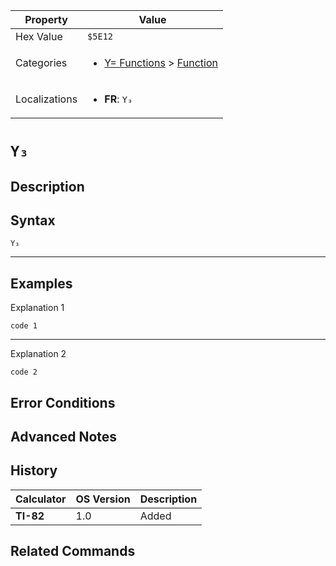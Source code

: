 | Property      | Value |
|---------------|-------|
| Hex Value     | `$5E12`|
| Categories    | <ul><li>[Y= Functions](<../categories/Y= Functions.md>) > [Function](<../categories/Y= Functions.md#Function>)</li></ul> |
| Localizations | <ul><li><b>FR</b>: `Y₃`</li></ul> |

# `Y₃`

## Description




## Syntax
`Y₃`

<hr>

## Examples

Explanation 1
```ti-basic
code 1
```
---
Explanation 2
```ti-basic
code 2
```

## Error Conditions


## Advanced Notes


## History
| Calculator | OS Version | Description |
|------------|------------|-------------|
| <b>TI-82</b> | 1.0 | Added |

## Related Commands

